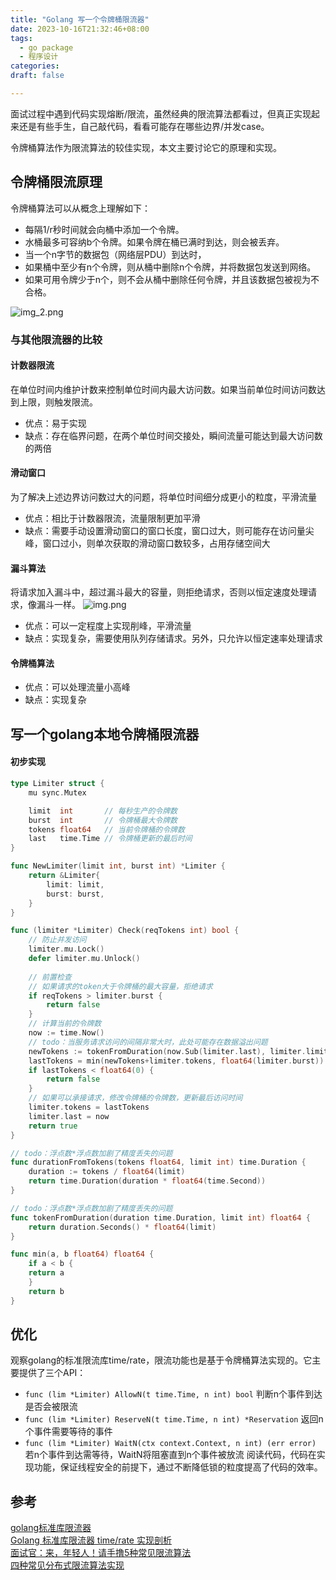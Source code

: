 ```yaml
---
title: "Golang 写一个令牌桶限流器"
date: 2023-10-16T21:32:46+08:00
tags:
  - go package
  - 程序设计
categories:
draft: false

---
```


[//]: # (# Golang 写一个令牌桶限流器)
面试过程中遇到代码实现熔断/限流，虽然经典的限流算法都看过，但真正实现起来还是有些手生，自己敲代码，看看可能存在哪些边界/并发case。
<!--more-->
令牌桶算法作为限流算法的较佳实现，本文主要讨论它的原理和实现。

## 令牌桶限流原理
令牌桶算法可以从概念上理解如下：
- 每隔1/r秒时间就会向桶中添加一个令牌。
- 水桶最多可容纳b个令牌。如果令牌在桶已满时到达，则会被丢弃。
- 当一个n字节的数据包（网络层PDU）到达时，
- 如果桶中至少有n个令牌，则从桶中删除n个令牌，并将数据包发送到网络。
- 如果可用令牌少于n个，则不会从桶中删除任何令牌，并且该数据包被视为不合格。

![img_2.png](/posts/img_2.png) 

### 与其他限流器的比较
#### 计数器限流
在单位时间内维护计数来控制单位时间内最大访问数。如果当前单位时间访问数达到上限，则触发限流。
- 优点：易于实现
- 缺点：存在临界问题，在两个单位时间交接处，瞬间流量可能达到最大访问数的两倍 
#### 滑动窗口
为了解决上述边界访问数过大的问题，将单位时间细分成更小的粒度，平滑流量 
- 优点：相比于计数器限流，流量限制更加平滑
- 缺点：需要手动设置滑动窗口的窗口长度，窗口过大，则可能存在访问量尖峰，窗口过小，则单次获取的滑动窗口数较多，占用存储空间大 
#### 漏斗算法
将请求加入漏斗中，超过漏斗最大的容量，则拒绝请求，否则以恒定速度处理请求，像漏斗一样。
![img.png](/posts/img.png)
- 优点：可以一定程度上实现削峰，平滑流量
- 缺点：实现复杂，需要使用队列存储请求。另外，只允许以恒定速率处理请求
#### 令牌桶算法
- 优点：可以处理流量小高峰
- 缺点：实现复杂

## 写一个golang本地令牌桶限流器
#### 初步实现
```go
type Limiter struct {
	mu sync.Mutex

	limit  int       // 每秒生产的令牌数
	burst  int       // 令牌桶最大令牌数
	tokens float64   // 当前令牌桶的令牌数
	last   time.Time // 令牌桶更新的最后时间
}

func NewLimiter(limit int, burst int) *Limiter {
	return &Limiter{
		limit: limit,
		burst: burst,
	}
}

func (limiter *Limiter) Check(reqTokens int) bool {
	// 防止并发访问
    limiter.mu.Lock()
    defer limiter.mu.Unlock()
    
    // 前置检查
	// 如果请求的token大于令牌桶的最大容量，拒绝请求
    if reqTokens > limiter.burst {
        return false 
    }
	// 计算当前的令牌数
    now := time.Now()
	// todo：当服务请求访问的间隔非常大时，此处可能存在数据溢出问题
    newTokens := tokenFromDuration(now.Sub(limiter.last), limiter.limit
    lastTokens = min(newTokens+limiter.tokens, float64(limiter.burst)) - float64(reqTokens)
    if lastTokens < float64(0) {
        return false 
    }
	// 如果可以承接请求，修改令牌桶的令牌数，更新最后访问时间
    limiter.tokens = lastTokens
    limiter.last = now
	return true 
}

// todo：浮点数*浮点数加剧了精度丢失的问题
func durationFromTokens(tokens float64, limit int) time.Duration {
    duration := tokens / float64(limit)
    return time.Duration(duration * float64(time.Second))
}

// todo：浮点数*浮点数加剧了精度丢失的问题
func tokenFromDuration(duration time.Duration, limit int) float64 {
    return duration.Seconds() * float64(limit)
}

func min(a, b float64) float64 {
    if a < b {
    return a
    }
    return b
}
```

## 优化
观察golang的标准限流库time/rate，限流功能也是基于令牌桶算法实现的。它主要提供了三个API：
- ```func (lim *Limiter) AllowN(t time.Time, n int) bool``` 判断n个事件到达是否会被限流
- ```func (lim *Limiter) ReserveN(t time.Time, n int) *Reservation``` 返回n个事件需要等待的事件
- ```func (lim *Limiter) WaitN(ctx context.Context, n int) (err error)``` 若n个事件到达需等待，WaitN将阻塞直到n个事件被放流
阅读代码，代码在实现功能，保证线程安全的前提下，通过不断降低锁的粒度提高了代码的效率。

## 参考
[golang标准库限流器](https://github.com/golang/time/blob/master/rate/rate.go)    
[Golang 标准库限流器 time/rate 实现剖析](https://www.cyhone.com/articles/analisys-of-golang-rate/)     
[面试官：来，年轻人！请手撸5种常见限流算法](https://mp.weixin.qq.com/s?__biz=MzI4MTA0OTIxMg==&mid=2247484370&idx=1&sn=6f3562fd263d5d44655e3023f48f0d12&chksm=ebae62c1dcd9ebd76d785ae90e2ef9a8a7178711b5b24008c1b11f5e5b2fde4fd0254a80a4df&scene=21#wechat_redirect)    
[四种常见分布式限流算法实现](https://juejin.cn/post/7254190852761878586)     